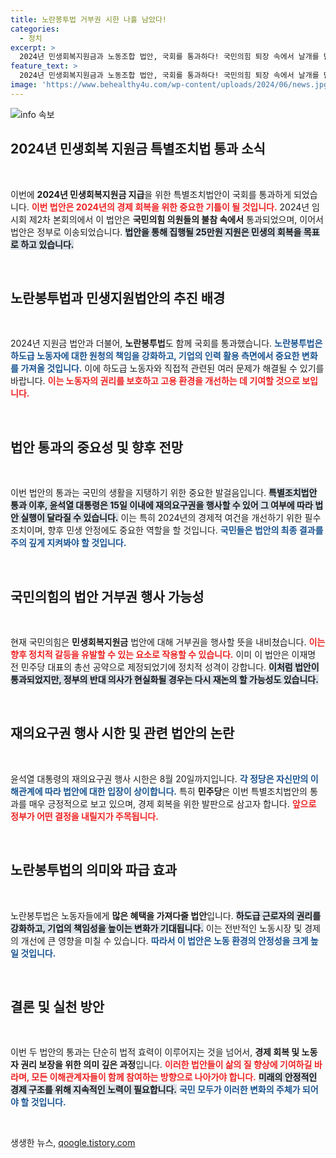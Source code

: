 ```yaml
---
title: 노란봉투법 거부권 시한 나흘 남았다!
categories:
  - 정치
excerpt: >
  2024년 민생회복지원금과 노동조합 법안, 국회를 통과하다! 국민의힘 퇴장 속에서 날개를 단 법안들, 윤 대통령의 거부권 행사는 과연 어떻게 될까? 클릭하면 본회의의 진실을 확인하세요!
feature_text: >
  2024년 민생회복지원금과 노동조합 법안, 국회를 통과하다! 국민의힘 퇴장 속에서 날개를 단 법안들, 윤 대통령의 거부권 행사는 과연 어떻게 될까? 클릭하면 본회의의 진실을 확인하세요!
image: 'https://www.behealthy4u.com/wp-content/uploads/2024/06/news.jpg'
---
```


<p><img src="https://www.behealthy4u.com/wp-content/uploads/2024/06/news.jpg" alt="info 속보" /></p>

<h2 data-ke-size="size26">2024년 민생회복 지원금 특별조치법 통과 소식</h2>

<p data-ke-size="size16">&nbsp;</p>

<p>이번에 <strong>2024년 민생회복지원금 지급</strong>을 위한 특별조치법안이 국회를 통과하게 되었습니다. <b><span style="color: #ee2323;">이번 법안은 2024년의 경제 회복을 위한 중요한 기틀이 될 것입니다.</span></b> 2024년 임시회 제2차 본회의에서 이 법안은 <strong>국민의힘 의원들의 불참 속에서</strong> 통과되었으며, 이어서 법안은 정부로 이송되었습니다. <b><span style="background-color: #21538527;">법안을 통해 집행될 25만원 지원은 민생의 회복을 목표로 하고 있습니다.</span></b> </p>

<p data-ke-size="size16">&nbsp;</p>

<h2 data-ke-size="size26">노란봉투법과 민생지원법안의 추진 배경</h2>

<p data-ke-size="size16">&nbsp;</p>

<p>2024년 지원금 법안과 더불어, <strong>노란봉투법</strong>도 함께 국회를 통과했습니다. <b><span style="color: #1a5490;">노란봉투법은 하도급 노동자에 대한 원청의 책임을 강화하고, 기업의 인력 활용 측면에서 중요한 변화를 가져올 것입니다.</span></b> 이에 하도급 노동자와 직접적 관련된 여러 문제가 해결될 수 있기를 바랍니다.  <b><span style="color: #ee2323;">이는 노동자의 권리를 보호하고 고용 환경을 개선하는 데 기여할 것으로 보입니다.</span></b> </p>

<p data-ke-size="size16">&nbsp;</p>

<h2 data-ke-size="size26">법안 통과의 중요성 및 향후 전망</h2>

<p data-ke-size="size16">&nbsp;</p>

<p>이번 법안의 통과는 국민의 생활을 지탱하기 위한 중요한 발걸음입니다. <b><span style="background-color: #21538527;">특별조치법안 통과 이후, 윤석열 대통령은 15일 이내에 재의요구권을 행사할 수 있어 그 여부에 따라 법안 실행이 달라질 수 있습니다.</span></b> 이는 특히 2024년의 경제적 여건을 개선하기 위한 필수 조치이며, 향후 민생 안정에도 중요한 역할을 할 것입니다. <b><span style="color: #1a5490;">국민들은 법안의 최종 결과를 주의 깊게 지켜봐야 할 것입니다.</span></b></p>

<p data-ke-size="size16">&nbsp;</p>

<h2 data-ke-size="size26">국민의힘의 법안 거부권 행사 가능성</h2>

<p data-ke-size="size16">&nbsp;</p>

<p>현재 국민의힘은 <strong>민생회복지원금</strong> 법안에 대해 거부권을 행사할 뜻을 내비쳤습니다. <b><span style="color: #ee2323;">이는 향후 정치적 갈등을 유발할 수 있는 요소로 작용할 수 있습니다.</span></b> 이미 이 법안은 이재명 전 민주당 대표의 총선 공약으로 제정되었기에 정치적 성격이 강합니다. <b><span style="background-color: #21538527;">이처럼 법안이 통과되었지만, 정부의 반대 의사가 현실화될 경우는 다시 재논의 할 가능성도 있습니다.</span></b> </p>

<p data-ke-size="size16">&nbsp;</p>

<h2 data-ke-size="size26">재의요구권 행사 시한 및 관련 법안의 논란</h2>

<p data-ke-size="size16">&nbsp;</p>

<p>윤석열 대통령의 재의요구권 행사 시한은 8월 20일까지입니다. <b><span style="color: #1a5490;">각 정당은 자신만의 이해관계에 따라 법안에 대한 입장이 상이합니다.</span></b> 특히 <strong>민주당</strong>은 이번 특별조치법안의 통과를 매우 긍정적으로 보고 있으며, 경제 회복을 위한 발판으로 삼고자 합니다. <b><span style="color: #ee2323;">앞으로 정부가 어떤 결정을 내릴지가 주목됩니다.</span></b></p>

<p data-ke-size="size16">&nbsp;</p>

<h2 data-ke-size="size26">노란봉투법의 의미와 파급 효과</h2>

<p data-ke-size="size16">&nbsp;</p>

<p>노란봉투법은 노동자들에게 <strong>많은 혜택을 가져다줄 법안</strong>입니다. <b><span style="background-color: #21538527;">하도급 근로자의 권리를 강화하고, 기업의 책임성을 높이는 변화가 기대됩니다.</span></b> 이는 전반적인 노동시장 및 경제의 개선에 큰 영향을 미칠 수 있습니다. <b><span style="color: #1a5490;">따라서 이 법안은 노동 환경의 안정성을 크게 높일 것입니다.</span></b></p>

<p data-ke-size="size16">&nbsp;</p>

<h2 data-ke-size="size26">결론 및 실천 방안</h2>

<p data-ke-size="size16">&nbsp;</p>

<p>이번 두 법안의 통과는 단순히 법적 효력이 이루어지는 것을 넘어서, <strong>경제 회복 및 노동자 권리 보장을 위한 의미 깊은 과정</strong>입니다. <b><span style="color: #ee2323;">이러한 법안들이 삶의 질 향상에 기여하길 바라며, 모든 이해관계자들이 함께 참여하는 방향으로 나아가야 합니다.</span></b> <b><span style="background-color: #21538527;">미래의 안정적인 경제 구조를 위해 지속적인 노력이 필요합니다.</span></b> <b><span style="color: #1a5490;">국민 모두가 이러한 변화의 주체가 되어야 할 것입니다.</span></b></p>

<p data-ke-size="size16">&nbsp;</p>
생생한 뉴스, <a href="https://qoogle.tistory.com" rel="dofollow">qoogle.tistory.com</a>


